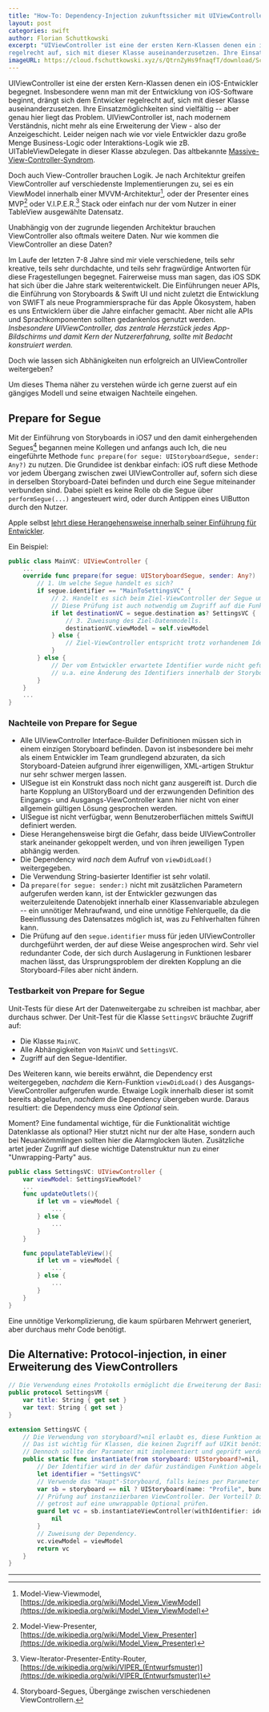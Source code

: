 ```yaml
---
title: "How-To: Dependency-Injection zukunftssicher mit UIViewController nutzen"
layout: post
categories: swift
author: Florian Schuttkowski
excerpt: "UIViewController ist eine der ersten Kern-Klassen denen ein iOS-Entwickler begegnet. Insbesondere wenn man mit der Entwicklung von iOS-Software beginnt, drängt sich dem Entwicker
regelrecht auf, sich mit dieser Klasse auseinanderzusetzen. Ihre Einsatzmöglichkeiten sind vielfältig - aber genau hier liegt die Gefahr."
imageURL: https://cloud.fschuttkowski.xyz/s/QtrnZyHs9fnaqfT/download/Screenshot%202022-03-04%20at%2008.47.54.png
---
```


UIViewController ist eine der ersten Kern-Klassen denen ein iOS-Entwickler begegnet. Insbesondere wenn man mit der Entwicklung von iOS-Software beginnt, drängt sich dem Entwicker
regelrecht auf, sich mit dieser Klasse auseinanderzusetzen. Ihre Einsatzmöglichkeiten sind vielfältig -- aber genau hier liegt das Problem. UIViewController ist, nach modernem Verständnis, nicht mehr als eine Erweiterung der View - also der Anzeigeschicht. Leider neigen nach wie vor viele Entwickler dazu große Menge Business-Logic oder Interaktions-Logik wie zB. UITableViewDelegate in dieser Klasse abzulegen. Das altbekannte [Massive-View-Controller-Syndrom](https://www.hackingwithswift.com/articles/159/how-to-refactor-massive-view-controllers).

Doch auch View-Controller brauchen Logik. Je nach Architektur greifen ViewController auf verschiedenste Implementierungen zu, sei es ein ViewModel innerhalb einer MVVM-Architektur[^1], oder der Presenter eines MVP[^2] oder V.I.P.E.R.[^3] Stack oder einfach nur der vom Nutzer in einer TableView ausgewählte Datensatz.

Unabhängig von der zugrunde liegenden Architektur brauchen ViewController also oftmals weitere Daten. Nur wie kommen die ViewController an diese Daten? 

Im Laufe der letzten 7-8 Jahre sind mir viele verschiedene, teils sehr kreative, teils sehr durchdachte, und teils sehr fragwürdige Antworten für diese Fragestellungen begegnet. Fairerweise muss man sagen, das iOS SDK hat sich über die Jahre stark weiterentwickelt. Die Einführungen neuer APIs, die Einführung von Storyboards & Swift UI und nicht zuletzt die Entwicklung von SWIFT als neue Programmiersprache für das Apple Ökosystem, haben es uns Entwicklern über die Jahre einfacher gemacht. Aber nicht alle APIs und Sprachkomponenten sollten gedankenlos genutzt werden. *Insbesondere UIViewController, das zentrale Herzstück jedes App-Bildschirms und damit Kern der Nutzererfahrung, sollte mit Bedacht konstruiert werden.*  

Doch wie lassen sich Abhänigkeiten nun erfolgreich an UIViewController weitergeben? 

Um dieses Thema näher zu verstehen würde ich gerne zuerst auf  ein gängiges Modell und seine etwaigen Nachteile eingehen.

## Prepare for Segue

Mit der Einführung von Storyboards in iOS7 und den damit einhergehenden Segues[^4] begannen meine Kollegen und anfangs auch Ich, die neu eingeführte Methode `func prepare(for segue: UIStoryboardSegue, sender: Any?)` zu nutzen. Die Grundidee ist denkbar einfach: iOS ruft diese Methode vor jedem Übergang zwischen zwei UIViewController auf, sofern sich diese in derselben Storyboard-Datei befinden und durch eine Segue miteinander verbunden sind. Dabei spielt es keine Rolle ob die Segue über `performSegue(...)` angesteuert wird, oder durch Antippen eines UIButton durch den Nutzer. 

Apple selbst [lehrt diese Herangehensweise innerhalb seiner Einführung für Entwickler](https://developer.apple.com/library/archive/featuredarticles/ViewControllerPGforiPhoneOS/UsingSegues.html).

Ein Beispiel:


```swift
public class MainVC: UIViewController {
    ...
    override func prepare(for segue: UIStoryboardSegue, sender: Any?)  {
        // 1. Um welche Segue handelt es sich?
        if segue.identifier == "MainToSettingsVC" {
            // 2. Handelt es sich beim Ziel-ViewController der Segue um den erwarteten?
            // Diese Prüfung ist auch notwendig um Zugriff auf die Funktionen und Properties der Ziel-Klasse zu erhalten.
            if let destinationVC = segue.destination as? SettingsVC {
                // 3. Zuweisung des Ziel-Datenmodells.
                destinationVC.viewModel = self.viewModel
            } else {
                // Ziel-ViewController entspricht trotz vorhandenem Identifier nicht dem erwarteten Typs. Ein fatalError().
            }
        } else {
            // Der vom Entwickler erwartete Identifier wurde nicht gefunden. Das kann mehrere Ursache haben,
            // u.a. eine Änderung des Identifiers innerhalb der Storyboard-Datei.
        }
    }
    ...
}
```

### Nachteile von Prepare for Segue

- Alle UIViewController Interface-Builder Definitionen müssen sich in einem einzigen Storyboard befinden. Davon ist insbesondere bei mehr als einem Entwickler im Team grundlegend abzuraten, da sich Storyboard-Dateien aufgrund ihrer eigenwilligen, XML-artigen Struktur nur sehr schwer mergen lassen.
- UISegue ist ein Konstrukt dass noch nicht ganz ausgereift ist. Durch die harte Kopplung an UIStoryBoard und der erzwungenden Definition des Eingangs- und Ausgangs-ViewController kann hier nicht von einer allgemein gültigen Lösung gesprochen werden.
- UISegue ist nicht verfügbar, wenn Benutzeroberflächen mittels SwiftUI definiert werden.
- Diese Herangehensweise birgt die Gefahr, dass beide UIViewController stark aneinander gekoppelt werden, und von ihren jeweiligen Typen abhängig werden.
- Die Dependency wird *nach* dem Aufruf von `viewDidLoad()` weitergegeben.
- Die Verwendung String-basierter Identifier ist sehr volatil.
- Da `prepare(for segue: sender:)` nicht mit zusätzlichen Parametern aufgerufen werden kann, ist der Entwickler gezwungen das weiterzuleitende Datenobjekt innerhalb einer Klassenvariable abzulegen -- ein unnötiger Mehraufwand, und eine unnötige Fehlerquelle, da die Beeinflussung des Datensatzes möglich ist, was zu Fehlverhalten führen kann.
- Die Prüfung auf den `segue.identifier` muss für jeden UIViewController durchgeführt werden, der auf diese Weise angesprochen wird. Sehr viel redundanter Code, der sich durch Auslagerung in Funktionen lesbarer machen lässt, das Ursprungsproblem der direkten Kopplung an die Storyboard-Files aber nicht ändern.

### Testbarkeit von Prepare for Segue

Unit-Tests für diese Art der Datenweitergabe zu schreiben ist machbar, aber durchaus schwer. Der Unit-Test für die Klasse `SettingsVC` bräuchte Zugriff auf:

- Die Klasse `MainVC`.
- Alle Abhängigkeiten von `MainVC` und `SettingsVC`.
- Zugriff auf den Segue-Identifier.

Des Weiteren kann, wie bereits erwähnt, die Dependency erst weitergegeben, *nachdem* die Kern-Funktion `viewDidLoad()` des Ausgangs-ViewController aufgerufen wurde. Etwaige Logik innerhalb dieser ist somit bereits abgelaufen, *nachdem* die Dependency übergeben wurde. Daraus resultiert: die Dependency muss eine *Optional* sein. 

Moment? Eine fundamental wichtige, für die Funktionalität wichtige Datenklasse als optional? Hier stutzt nicht nur der alte Hase, sondern auch bei Neuankömmlingen sollten hier die Alarmglocken läuten. Zusätzliche artet jeder Zugriff auf diese wichtige Datenstruktur nun zu einer "Unwrapping-Party" aus. 

```swift
public class SettingsVC: UIViewController {
    var viewModel: SettingsViewModel?
    ...
    func updateOutlets(){
        if let vm = viewModel {
            ...
        } else {
            ...
        }
    }

    func populateTableView(){
        if let vm = viewModel {
            ...
        } else {
            ...
        }
    }
}
```
Eine unnötige Verkomplizierung, die kaum spürbaren Mehrwert generiert, aber durchaus mehr Code benötigt.


## Die Alternative: Protocol-injection, in einer Erweiterung des ViewControllers

```swift
// Die Verwendung eines Protokolls ermöglicht die Erweiterung der Basis-Klasse.
public protocol SettingsVM {
    var title: String { get set }
    var text: String { get set }
}

extension SettingsVC {
    // Die Verwendung von storyboard?=nil erlaubt es, diese Funktion auch ohne die Übergabe von UIStoryboard aufzurufen.
    // Das ist wichtig für Klassen, die keinen Zugriff auf UIKit benötigen. Bspw. Unit-Tests, Router.
    // Dennoch sollte der Parameter mit implementiert und geprüft werden, da sich die Eindeutigkeit der Funktion damit erhöht.
    public static func instantiate(from storyboard: UIStoryboard?=nil, with viewModel: SettingsVM) -> SettingsVC? {
        // Der Identifier wird in der dafür zuständigen Funktion abgelegt.
        let identifier = "SettingsVC"
        // Verwende das "Haupt"-Storyboard, falls keines per Parameter übergeben wurde.
        var sb = storyboard == nil ? UIStoryboard(name: "Profile", bundle: Bundle.main) : storyboard
        // Prüfung auf instanziierbaren ViewController. Der Vorteil? Die App crasht nicht bei dieser Funktion, wird können also
        // getrost auf eine unwrappable Optional prüfen.
        guard let vc = sb.instantiateViewController(withIdentifier: identifier) as? SettingsVC else {
            nil
        }
        // Zuweisung der Dependency.
        vc.viewModel = viewModel
        return vc
    }
}
```

---

[^1]: Model-View-Viewmodel, [https://de.wikipedia.org/wiki/Model_View_ViewModel](https://de.wikipedia.org/wiki/Model_View_ViewModel)
[^2]: Model-View-Presenter, [https://de.wikipedia.org/wiki/Model_View_Presenter](https://de.wikipedia.org/wiki/Model_View_Presenter)
[^3]: View-Iterator-Presenter-Entity-Router, [https://de.wikipedia.org/wiki/VIPER_(Entwurfsmuster)](https://de.wikipedia.org/wiki/VIPER_(Entwurfsmuster))
[^4]: Storyboard-Segues, Übergänge zwischen verschiedenen ViewControllern.